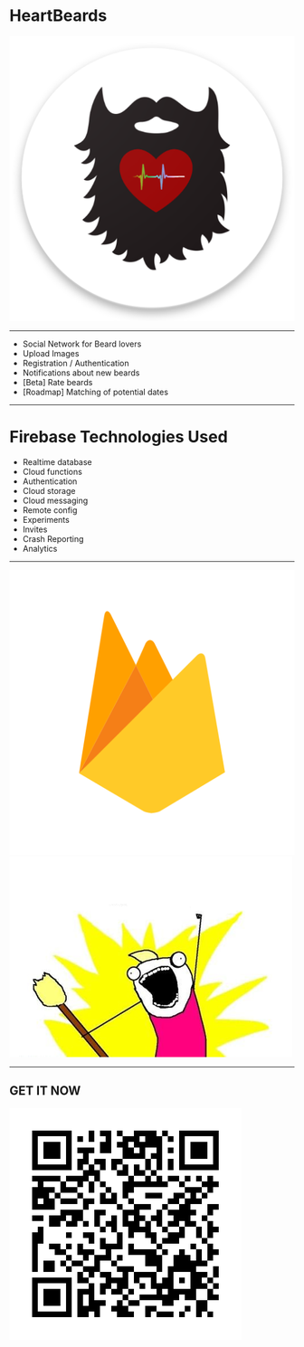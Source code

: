 # HeartBeards
![inline](logo_web_hi_res_512.png)

---

- Social Network for Beard lovers
- Upload Images
- Registration / Authentication
- Notifications about new beards
- [Beta] Rate beards
- [Roadmap] Matching of potential dates

---

# Firebase Technologies Used

- Realtime database
- Cloud functions
- Authentication
- Cloud storage
- Cloud messaging
- Remote config
- Experiments
- Invites
- Crash Reporting
- Analytics

---

![](firebase.png)
![](allthethings.png)

---
## GET IT NOW
![inline](qr_download.jpg)
